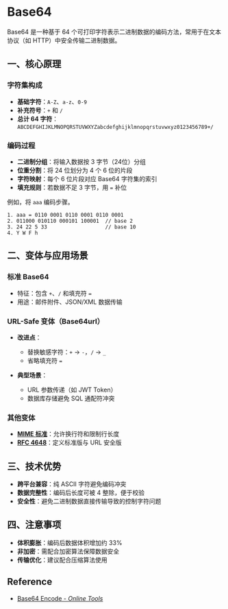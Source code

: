 # Base64

Base64 是一种基于 64 个可打印字符表示二进制数据的编码方法，常用于在文本协议（如 HTTP）中安全传输二进制数据。

## 一、核心原理

### 字符集构成

- **基础字符**：`A-Z`、`a-z`、`0-9`
- **补充符号**：`+` 和 `/`
- **总计 64 字符**：`ABCDEFGHIJKLMNOPQRSTUVWXYZabcdefghijklmnopqrstuvwxyz0123456789+/`

### 编码过程

- **二进制分组**：将输入数据按 3 字节（24位）分组
- **位重分割**：将 24 位划分为 4 个 6 位的片段
- **字符映射**：每个 6 位片段对应 Base64 字符集的索引
- **填充规则**：若数据不足 3 字节，用 `=` 补位

例如，将 `aaa` 编码步骤。

```text
1. aaa = 0110 0001 0110 0001 0110 0001
2. 011000 010110 000101 100001  // base 2
3. 24 22 5 33                   // base 10
4. Y W F h
```

## 二、变体与应用场景

### 标准 Base64

- 特征：包含 `+`、`/` 和填充符 `=`
- 用途：邮件附件、JSON/XML 数据传输

### URL-Safe 变体（Base64url）

- **改进点**：
  - 替换敏感字符：`+` → `-`，`/` → `_`
  - 省略填充符 `=`
  
- **典型场景**：
  - URL 参数传递（如 JWT Token）
  - 数据库存储避免 SQL 通配符冲突

### 其他变体

- [**MIME 标准**](https://datatracker.ietf.org/doc/html/rfc2045)：允许换行符和限制行长度
- [**RFC 4648**](https://datatracker.ietf.org/doc/html/rfc4648)：定义标准版与 URL 安全版

## 三、技术优势

- **跨平台兼容**：纯 ASCII 字符避免编码冲突
- **数据完整性**：编码后长度可被 4 整除，便于校验
- **安全性**：避免二进制数据直接传输导致的控制字符问题

## 四、注意事项

- **体积膨胀**：编码后数据体积增加约 33%
- **非加密**：需配合加密算法保障数据安全
- **传输优化**：建议配合压缩算法使用

## Reference

- [Base64 Encode - *Online Tools*](https://emn178.github.io/online-tools/base64_encode.html)

